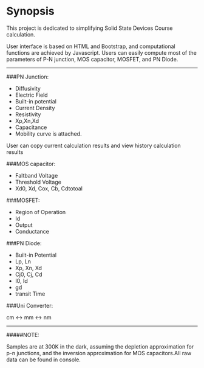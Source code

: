 # Synopsis

This project is dedicated to simplifying Solid State Devices Course calculation.

User interface is based on HTML and Bootstrap, and computational functions are achieved by Javascript. Users can easily compute most of the parameters of P-N junction, MOS capacitor, MOSFET, and PN Diode. 


---

###PN Junction:

* Diffusivity
* Electric Field
* Built-in potential
* Current Density
* Resistivity
* Xp,Xn,Xd
* Capacitance
* Mobility curve is attached. 

User can copy current calculation results and view history calculation results



###MOS capacitor:

* Faltband Voltage
* Threshold Voltage
* Xd0, Xd, Cox, Cb, Cdtotoal



###MOSFET:

* Region of Operation
* Id
* Output
* Conductance



###PN Diode:

* Built-in Potential
* Lp, Ln
* Xp, Xn, Xd
* Cj0, Cj, Cd
* I0, Id
* gd
* transit Time



###Uni Converter:

cm <-> mm <-> nm



---
#####NOTE:

Samples are at 300K in the dark, assuming the depletion approximation for p-n junctions, and the inversion approximation for MOS capacitors.All raw data can be found in console.




